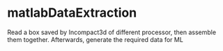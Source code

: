# matlabDataExtraction
Read a box saved by Incompact3d of different processor, then assemble them together. Afterwards, generate the required data for ML
